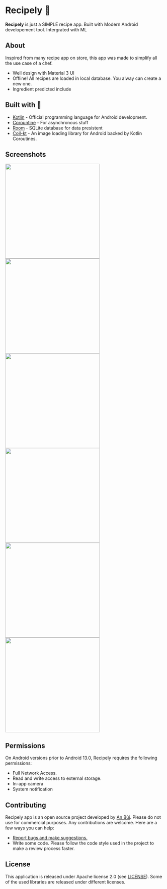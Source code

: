 # Recipely 🍗

**Recipely** is just a SIMPLE recipe app. Built with Modern Android developement tool. Intergrated with ML

## About
Inspired from many recipe app on store, this app was made to simplify all the use case of a chef.
- Well design with Material 3 UI
- Offline! All recipes are loaded in local database. You alway can create a new one.
- Ingredient predicted include

## Built with 🔨
- [Kotlin](https://kotlinlang.org/) - Official programming language for Android development.
- [Corountine](https://kotlinlang.org/docs/coroutines-overview.html) - For asynchronous stuff
- [Room](https://developer.android.com/topic/libraries/architecture/room) - SQLite database for data presistent
- [Coil-kt](https://coil-kt.github.io/coil/) - An image loading library for Android backed by Kotlin Coroutines.
## Screenshots

<img src = "https://github.com/AnBuiii/Recipely/assets/89350086/f320f9b4-6140-4cd5-8415-5bf759c8c8ce" width = 300>
<img src = "https://github.com/AnBuiii/Recipely/assets/89350086/9e213e91-25a3-4ac5-a368-2a8a029580fd" width = 300>
<img src = "https://github.com/AnBuiii/Recipely/assets/89350086/45c56e0b-86d0-4578-9e4d-1d432cc14233" width = 300>
<img src = "https://github.com/AnBuiii/Recipely/assets/89350086/100f9c3f-7b11-4325-b370-aae3779b4aa4" width = 300>
<img src = "https://github.com/AnBuiii/Recipely/assets/89350086/f5946059-d021-45fe-8ea0-ec582fb7d55e" width = 300>
<img src = "https://github.com/AnBuiii/Recipely/assets/89350086/9cc9183e-2d77-43ef-99e9-d0a45b0f0816" width = 300>

## Permissions

On Android versions prior to Android 13.0, Recipely requires the following permissions:

- Full Network Access.
- Read and write access to external storage.
- In-app camera
- System notification

## Contributing

Recipely app is an open source project developed by [An Bùi](https://github.com/AnBuiii). Please do
not use for commercial purposes. Any contributions are welcome. Here are a few ways you can help:

* [Report bugs and make suggestions.](https://github.com/AnBuiii/Recipely/issues)
* Write some code. Please follow the code style used in the project to make a review process faster.

## License

This application is released under Apache license 2.0 (see [LICENSE](LICENSE)).
Some of the used libraries are released under different licenses.
